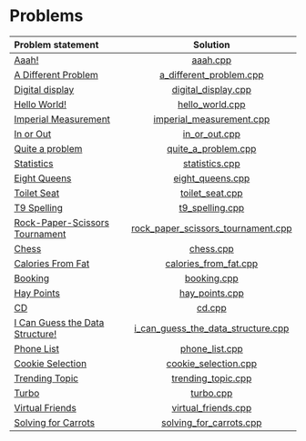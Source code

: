 # Problems

|          Problem statement          |                Solution                |
|:------------------------------------|:--------------------------------------:|
| [Aaah!][]                           | [aaah.cpp][]                           |
| [A Different Problem][]             | [a_different_problem.cpp][]            |
| [Digital display][]                 | [digital_display.cpp][]                |
| [Hello World!][]                    | [hello_world.cpp][]                    |
| [Imperial Measurement][]            | [imperial_measurement.cpp][]           |
| [In or Out][]                       | [in_or_out.cpp][]                      |
| [Quite a problem][]                 | [quite_a_problem.cpp][]                |
| [Statistics][]                      | [statistics.cpp][]                     |
| [Eight Queens][]                    | [eight_queens.cpp][]                   |
| [Toilet Seat][]                     | [toilet_seat.cpp][]                    |
| [T9 Spelling][]                     | [t9_spelling.cpp][]                    |
| [Rock-Paper-Scissors Tournament][]  | [rock_paper_scissors_tournament.cpp][] |
| [Chess][]                           | [chess.cpp][]                          |
| [Calories From Fat][]               | [calories_from_fat.cpp][]              |
| [Booking][]                         | [booking.cpp][]                        |
| [Hay Points][]                      | [hay_points.cpp][]                     |
| [CD][]                              | [cd.cpp][]                             |
| [I Can Guess the Data Structure!][] | [i_can_guess_the_data_structure.cpp][] |
| [Phone List][]                      | [phone_list.cpp][]                     |
| [Cookie Selection][]                | [cookie_selection.cpp][]               |
| [Trending Topic][]                  | [trending_topic.cpp][]                 |
| [Turbo][]                           | [turbo.cpp][]                          |
| [Virtual Friends][]                 | [virtual_friends.cpp][]                |
| [Solving for Carrots][]             | [solving_for_carrots.cpp][]            |

[Aaah!]:                           https://open.kattis.com/problems/aaah
[A Different Problem]:             https://open.kattis.com/problems/different
[Digital display]:                 https://open.kattis.com/problems/display
[Hello World!]:                    https://open.kattis.com/problems/hello
[Imperial Measurement]:            https://open.kattis.com/problems/measurement
[In or Out]:                       https://open.kattis.com/problems/mandelbrot
[Quite a problem]:                 https://open.kattis.com/problems/quiteaproblem
[Statistics]:                      https://open.kattis.com/problems/statistics
[Eight Queens]:                    https://open.kattis.com/problems/8queens
[Toilet Seat]:                     https://open.kattis.com/problems/toilet
[T9 Spelling]:                     https://open.kattis.com/problems/t9spelling
[Rock-Paper-Scissors Tournament]:  https://open.kattis.com/problems/rockpaperscissors
[Chess]:                           https://open.kattis.com/problems/chess
[Calories From Fat]:               https://open.kattis.com/problems/calories
[Booking]:                         https://open.kattis.com/problems/booking
[Hay Points]:                      https://open.kattis.com/problems/haypoints
[CD]:                              https://open.kattis.com/problems/cd
[I Can Guess the Data Structure!]: https://open.kattis.com/problems/guessthedatastructure
[Phone List]:                      https://open.kattis.com/problems/phonelist
[Cookie Selection]:                https://open.kattis.com/problems/cookieselection
[Trending Topic]:                  https://open.kattis.com/problems/trendingtopic
[Turbo]:                           https://open.kattis.com/problems/turbo
[Virtual Friends]:                 https://open.kattis.com/problems/virtualfriends
[Solving for Carrots]:             https://open.kattis.com/problems/carrots

[aaah.cpp]:                           aaah.cpp
[a_different_problem.cpp]:            a_different_problem.cpp
[digital_display.cpp]:                digital_display.cpp
[hello_world.cpp]:                    hello_world.cpp
[imperial_measurement.cpp]:           imperial_measurement.cpp
[in_or_out.cpp]:                      in_or_out.cpp
[quite_a_problem.cpp]:                quite_a_problem.cpp
[statistics.cpp]:                     statistics.cpp
[eight_queens.cpp]:                   eight_queens.cpp
[toilet_seat.cpp]:                    toilet_seat.cpp
[t9_spelling.cpp]:                    t9_spelling.cpp
[rock_paper_scissors_tournament.cpp]: rock_paper_scissors_tournament.cpp
[chess.cpp]:                          chess.cpp
[calories_from_fat.cpp]:              calories_from_fat.cpp
[booking.cpp]:                        booking.cpp
[hay_points.cpp]:                     hay_points.cpp
[cd.cpp]:                             cd.cpp
[i_can_guess_the_data_structure.cpp]: i_can_guess_the_data_structure.cpp
[phone_list.cpp]:                     phone_list.cpp
[cookie_selection.cpp]:               cookie_selection.cpp
[trending_topic.cpp]:                 trending_topic.cpp
[turbo.cpp]:                          turbo.cpp
[virtual_friends.cpp]:                virtual_friends.cpp
[solving_for_carrots.cpp]:            solving_for_carrots.cpp
